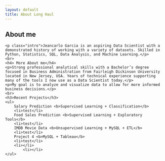 ```yaml
---
layout: default
title: About Long Haul
---
```


<div class="post">
	<h2 class="pageTitle">About me</h2>
	
	<p class="intro">Jeancarlo Garcia is an aspiring Data Scientist with a demonstrated history of working with a variety of datasets. Skilled in Python, Statistics, SQL, Data Analysis, and Machine Learning.</p>
	<br>
	<h4> More About me</h4>
	<p>Strong professional analytical skills with a Bachelor’s degree focused in Business Administration from Fairleigh Dickinson University located in New Jersey, USA. Years of technical experience supporting many of the tools I now use as a Data Scientist today.</p>
	<p>My goal is to analyze and visualize data to allow for more informed business decisions.</p>
	<br>
	<h3>Recent Projects</h3>
	<ul>
		Salary Prediction <b>Supervised Learning + Classification</b>
		<li>test</li>
		Food Sales Prediction <b>Supervised Learning + Exploratory Tools</b>
  		<li>test</li>
		IMDB Movie Data <b>Unsupervised Learning + MySQL + ETL</b>
  		<li>test</li>
		Project 4 <b>MySQL + Tableau</b>
  		<li>test</li>
  		<li></li>
      		<li></li>
  	</ul>
</div>
